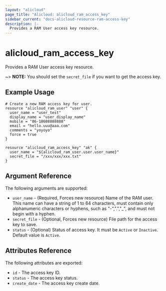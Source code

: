 ```yaml
---
layout: "alicloud"
page_title: "Alicloud: alicloud_ram_access_key"
sidebar_current: "docs-alicloud-resource-ram-access-key"
description: |-
  Provides a RAM User access key resource.
---
```


# alicloud\_ram\_access\_key

Provides a RAM User access key resource.

~> **NOTE:**  You should set the `secret_file` if you want to get the access key.  

## Example Usage

```
# Create a new RAM access key for user.
resource "alicloud_ram_user" "user" {
  user_name = "user_test"
  display_name = "user_display_name"
  mobile = "86-18688888888"
  email = "hello.uuu@aaa.com"
  comments = "yoyoyo"
  force = true
}

resource "alicloud_ram_access_key" "ak" {
  user_name = "${alicloud_ram_user.user.user_name}"
  secret_file = "/xxx/xxx/xxx.txt"
}
```
## Argument Reference

The following arguments are supported:

* `user_name` - (Required, Forces new resource) Name of the RAM user. This name can have a string of 1 to 64 characters, must contain only alphanumeric characters or hyphens, such as "-",".","_", and must not begin with a hyphen.
* `secret_file` - (Optional, Forces new resource) File path for the access key to save.
* `status` - (Optional) Status of access key. It must be `Active` or `Inactive`. Default value is `Active`.

## Attributes Reference

The following attributes are exported:

* `id` - The access key ID.
* `status` - The access key status.
* `create_date` - The access key create date.